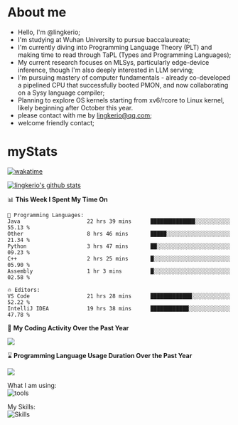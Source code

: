 # About me

- Hello, I'm @lingkerio; 
- I'm studying at Wuhan University to pursue baccalaureate;
- I'm currently diving into Programming Language Theory (PLT) and making time to read through TaPL (Types and Programming Languages);
- My current research focuses on MLSys, particularly edge-device inference, though I'm also deeply interested in LLM serving;
- I'm pursuing mastery of computer fundamentals - already co-developed a pipelined CPU that successfully booted PMON, and now collaborating on a Sysy language compiler;
- Planning to explore OS kernels starting from xv6/rcore to Linux kernel, likely beginning after October this year.
- please contact with me by lingkerio@qq.com;
- welcome friendly contact;


# myStats
[![wakatime](https://wakatime.com/badge/user/91f23013-72dc-47fa-9246-c7f1d9e4561b.svg)](https://wakatime.com/@91f23013-72dc-47fa-9246-c7f1d9e4561b)

[![lingkerio's github stats](https://github-readme-stats-neon-sigma-67.vercel.app/api?username=lingkerio&show_icons=true&theme=swift)](https://github-readme-stats-neon-sigma-67.vercel.app)

<!--START_SECTION:waka-->
📊 **This Week I Spent My Time On** 

```text
💬 Programming Languages: 
Java                     22 hrs 39 mins      ██████████████░░░░░░░░░░░   55.13 % 
Other                    8 hrs 46 mins       █████░░░░░░░░░░░░░░░░░░░░   21.34 % 
Python                   3 hrs 47 mins       ██░░░░░░░░░░░░░░░░░░░░░░░   09.23 % 
C++                      2 hrs 25 mins       █░░░░░░░░░░░░░░░░░░░░░░░░   05.90 % 
Assembly                 1 hr 3 mins         █░░░░░░░░░░░░░░░░░░░░░░░░   02.58 % 

🔥 Editors: 
VS Code                  21 hrs 28 mins      █████████████░░░░░░░░░░░░   52.22 % 
IntelliJ IDEA            19 hrs 38 mins      ████████████░░░░░░░░░░░░░   47.78 % 
```


<!--END_SECTION:waka-->

📅 **My Coding Activity Over the Past Year**

<a href="https://wakatime.com"><img src="https://wakatime.com/share/@lingkerio/9d8c2ccb-422f-4031-86b5-c947c7b728ba.png" /></a>

⌛ **Programming Language Usage Duration Over the Past Year**

<a href="https://wakatime.com"><img src="https://wakatime.com/share/@lingkerio/b4268c3a-49e5-469e-b094-8e53392cb864.png" /></a>

What I am using:  
![tools](https://skillicons.dev/icons?i=discord,twitter,stackoverflow,visualstudio,vscode,pycharm,idea,arch,debian,ubuntu)  


My Skills:  
![Skills](https://skillicons.dev/icons?i=linux,windows,c,cpp,java,cs,ocaml,rust,py,js)  
